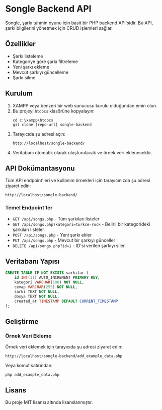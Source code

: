 # Songle Backend API

Songle, şarkı tahmin oyunu için basit bir PHP backend API'sidir. Bu API, şarkı bilgilerini yönetmek için CRUD işlemleri sağlar.

## Özellikler

- Şarkı listeleme
- Kategoriye göre şarkı filtreleme
- Yeni şarkı ekleme
- Mevcut şarkıyı güncelleme
- Şarkı silme

## Kurulum

1. XAMPP veya benzeri bir web sunucusu kurulu olduğundan emin olun.
2. Bu projeyi `htdocs` klasörüne kopyalayın:
   ```
   cd c:\xampp\htdocs
   git clone [repo-url] songle-backend
   ```
3. Tarayıcıda şu adresi açın:
   ```
   http://localhost/songle-backend/
   ```
4. Veritabanı otomatik olarak oluşturulacak ve örnek veri eklenecektir.

## API Dokümantasyonu

Tüm API endpoint'leri ve kullanım örnekleri için tarayıcınızda şu adresi ziyaret edin:

```
http://localhost/songle-backend/
```

### Temel Endpoint'ler

- `GET /api/songs.php` - Tüm şarkıları listeler
- `GET /api/songs.php?kategori=turkce-rock` - Belirli bir kategorideki şarkıları listeler
- `POST /api/songs.php` - Yeni şarkı ekler
- `PUT /api/songs.php` - Mevcut bir şarkıyı günceller
- `DELETE /api/songs.php?id=1` - ID'si verilen şarkıyı siler

## Veritabanı Yapısı

```sql
CREATE TABLE IF NOT EXISTS sarkilar (
    id INT(11) AUTO_INCREMENT PRIMARY KEY,
    kategori VARCHAR(100) NOT NULL,
    cevap VARCHAR(255) NOT NULL,
    sarki TEXT NOT NULL,
    dosya TEXT NOT NULL,
    created_at TIMESTAMP DEFAULT CURRENT_TIMESTAMP
);
```

## Geliştirme

### Örnek Veri Ekleme

Örnek veri eklemek için tarayıcıda şu adresi ziyaret edin:

```
http://localhost/songle-backend/add_example_data.php
```

Veya komut satırından:

```
php add_example_data.php
```

## Lisans

Bu proje MIT lisansı altında lisanslanmıştır.
